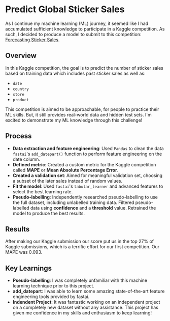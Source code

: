 # Predict Global Sticker Sales

As I continue my machine learning (ML) journey, it seemed like I had accumulated sufficient knowledge to participate in a Kaggle competition. As such, I decided to produce a model to submit to this competition: [Forecasting Sticker Sales](https://www.kaggle.com/competitions/playground-series-s5e1/overview).

## Overview

In this Kaggle competition, the goal is to predict the number of sticker sales based on training data which includes past sticker sales as well as:
- `date`
- `country`
- `store`
- `product`

This competition is aimed to be approachable, for people to practice their ML skills. But, it still provides real-world data and hidden test sets. I'm excited to demonstrate my ML knowledge through this challenge!

## Process
- **Data extraction and feature engineering**: Used `Pandas` to clean the data `fastai`'s `add_datepart()` function to perform feature engineering on the date column.
- **Defined metric**: Created a custom metric for the Kaggle competition called **MAPE** or **Mean Absolute Percentage Error**.
- **Created a validation set**: Aimed for meaningful validation set, choosing a subset of the later sales instead of random values.
- **Fit the model**: Used `fastai`'s `tabular_learner` and advanced features to select the best learning rate.
- **Pseudo-labelling**: Independently researched pseudo-labelling to use the full dataset, including unlabelled training data. Filtered pseudo-labelled data using **confidence** and a **threshold** value. Retrained the model to produce the best results.

## Results
After making our Kaggle submission our score put us in the top 27% of Kaggle submissions, which is a terrific effort for our first competition. Our MAPE was 0.093.

## Key Learnings
- **Pseudo-labelling**: I was completely unfamiliar with this machine learning technique prior to this project.
- **add_datepart**: I was able to learn some amazing state-of-the-art feature engineering tools provided by fastai.
- **Indendent Project**: It was fantastic working on an independent project on a completely new dataset without any assistance. This project has given me confidence in my skills and enthusiasm to keep learning!
